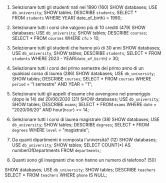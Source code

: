 1. Selezionare tutti gli studenti nati nel 1990 (160)
   SHOW databases;
   USE `db_university`;
   SHOW tables;
   DESCRIBE `students`;
   SELECT \*  
   FROM `students`
   WHERE YEAR(`date_of_birth) = 1990;

2. Selezionare tutti i corsi che valgono più di 10 crediti (479)
   SHOW databases;
   USE `db_university`;
   SHOW tables;
   DESCRIBE `courses`;
   SELECT \*
   FROM `courses`
   WHERE `cfu` > 10;

3. Selezionare tutti gli studenti che hanno più di 30 anni
   SHOW databases;
   USE `db_university`;
   SHOW tables;
   DESCRIBE `students`;
   SELECT \*
   FROM `students`
   WHERE 2023 - YEAR(`date_of_birth`) > 30;

4. Selezionare tutti i corsi del primo semestre del primo anno di un qualsiasi corso di
   laurea (286)
   SHOW databases;
   USE `db_university`;
   SHOW tables;
   DESCRIBE `courses`;
   SELECT \*
   FROM `courses`
   WHERE `period` = "I semestre"
   AND YEAR = "1";

5. Selezionare tutti gli appelli d'esame che avvengono nel pomeriggio (dopo le 14) del
   20/06/2020 (21)
   SHOW databases;
   USE `db_university`;
   SHOW tables;
   DESCRIBE `exams`;
   SELECT \*
   FROM `exams`
   WHERE `date` = "2020/06/20"
   AND hour(`hour`) >= 14;

6. Selezionare tutti i corsi di laurea magistrale (38)
   SHOW databases;
   USE `db_university`;
   SHOW tables;
   DESCRIBE `degrees`;
   SELECT \*
   FROM `degrees`
   WHERE `level` = "magistrale";
7. Da quanti dipartimenti è composta l'università? (12)
   SHOW databases;
   USE `db_university`;
   SHOW tables;
   SELECT COUNT(\*)
   AS numberOfDepartments
   FROM `departments`;

8. Quanti sono gli insegnanti che non hanno un numero di telefono? (50)

SHOW databases;
USE `db_university`;
SHOW tables;
DESCRIBE `teachers`
SELECT \*
FROM `teachers`
WHERE `phone` IS NULL;
